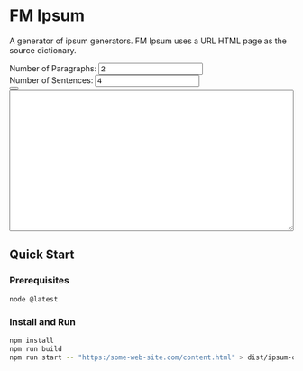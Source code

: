 FM Ipsum
========

A generator of ipsum generators.  FM Ipsum uses a URL HTML page as the source dictionary.

<form id="ipsumForm">
  <div>
    <label>
      Number of Paragraphs:
      <input name="numberOfParagraphs" value="2" />
    </label>
  </div>
  <div>
    <label>
      Number of Sentences:
      <input name="numberOfSentencess" value="4" />
    </label>
  </div>
  <div>
    <button type="submit" value="Generate It!"></button>
  </div>
  <div>
    <textarea id="output" style="width: 100%;height: 250px">
    </textarea>
  </div>
</form>
<script src="dist/bundle.js" type="text/javascript"></script>

## Quick Start

### Prerequisites

```
node @latest
```

### Install and Run

```sh
npm install
npm run build
npm run start -- "https:/some-web-site.com/content.html" > dist/ipsum-output.json
```




